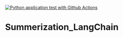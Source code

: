 [![Python application test with Github Actions](https://github.com/Ghouma-workspace/Summerization_LangChain/actions/workflows/new_CI.yml/badge.svg)](https://github.com/Ghouma-workspace/Summerization_LangChain/actions/workflows/CI-testing.yml)
# Summerization_LangChain
